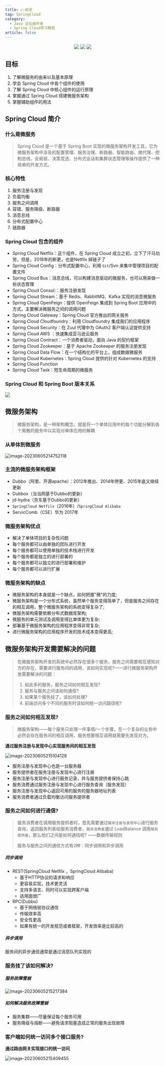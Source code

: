 ```yaml
---
title: 👉前言
tag: SpringCloud
category:
  - Java 企业级开发
  - Spring Cloud学习教程
article: false
---
```


<p align="center">
  <a href="https://spring.io/projects/spring-boot"><img src="https://img.shields.io/badge/博客-Java达摩院-brightgreen.svg?style=for-the-badge"></a>
  <a href="https://spring.io/projects/spring-security"><img src="https://img.shields.io/badge/公众号-Encho-green.svg?style=for-the-badge"></a>
  <a href="https://spring.io/" target="_blank"><img src="https://img.shields.io/badge/关于我-about-critical?style=for-the-badge"></a>
</p>

## 目标

1. 了解微服务的由来以及基本原理
2. 学会 Spring Cloud 中各个组件的使用
3. 了解 Spring Cloud 中核心组件的运行原理
4. 掌握通过 Spring Cloud 搭建微服务架构
5. 掌握辅助组件的用法

## Spring Cloud 简介

### 什么是微服务

> Spring Cloud 是一个基于 Spring Boot 实现的微服务架构开发工具，它为微服务架构中涉及的配置管理、服务治理、断路器、智能路由、微代理、控制总线、全局锁、决策竞选、分布式会话和集群状态管理等操作提供了一种简单的开发方式。

### 核心特性

1. 服务注册与发现
2. 负载均衡
3. 服务之间调用
4. 容错、服务降级、断路器
5. 消息总线
6. 分布式配置中心
7. 链路器

### Spring Cloud 包含的组件

- Spring Cloud Netflix：这个组件，在 Spring Cloud 成立之初，立下了汗马功劳，但是，2018年的断更，也是Netfilx 掉链子了
- Spring Cloud Config：分布式配置中心，利用 `Git`/Svn 来集中管理项目的配置文件
- Spring Cloud Bus：消息总线，可以构建消息驱动的微服务，也可以用来做一些状态管理
- Spring Cloud Consul:：服务注册发现
- Spring Cloud Stream：基于 Redis、RabbitMQ、Kafka 实现的消息微服务
- Spring Cloud OpenFeign：提供 OpenFeign 集成到 Spring Boot 应用中的方式，主要解决微服务之间的调用问题
- Spring Cloud Gateway：Spring Cloud 官方推出的网关服务
- Spring Cloud Cloudfoundry：利用 Cloudfoundry 集成我们的应用程序
- Spring Cloud Security：在 Zuul 代理中为 OAuth2 客户端认证提供支持
- Spring Cloud AWS ：快速集成亚马逊云服务
- Spring Cloud Contract：一个消费者驱动，面向 Java 的契约框架
- Spring Cloud Zookeeper：基于 Apache Zookeeper 的服务注册发现
- Spring Cloud Data Flow：在一个结构化的平台上，组成数据微服务
- Spring Cloud Kubernetes：Spring Cloud 提供的针对 Kubernetes 的支持
- Spring Cloud Function
- Spring Cloud Task：短生命周期的微服务

### Spring Cloud 和 Spring Boot 版本关系

![](https://s1.vika.cn/space/2022/11/21/0d76c82fed2a4aa5a304ea08667b8e4b)

## 微服务架构

> 微服务架构，是一种架构概念，就是将一个单体应用中的每个功能分解到各个离散的服务中以实现对单体应用的解耦

### 从单体到微服务

![image-20230605214752118](https://javablog-image.oss-cn-hangzhou.aliyuncs.com/blog/image-20230605214752118.png)

### 主流的微服务架构框架

- Dubbo（阿里、开源apache）：2012年推出、2014年停更、2015年底又继续更新
- Dubbox（当当网基于Dubbo的更新）
- jd-hydra（京东基于Dubbo的更新）
- `SpringCloud Netfilx`（2016年）/`SpringCloud Alibaba`
- ServicComb（CSE）华为 2017年

### 微服务架构优点

- 解决了单体项目的复杂性问题
- 每个服务都可以由单独的团队进行开发
- 每个服务都可以使用单独的技术栈进行开发
- 每个服务都是独立的进行部署的
- 每个服务都可以独立的进行部署和维护
- 每个服务都可以进行扩展

### 微服务架构的缺点

- 微服务架构的本身就是一个缺点，如何把握"微"的力度;
- 微服务架构是一个分布式系统，虽然单个服务变得简单了，但是服务之间存在的相互调用，整个微服务架构的系统变得复杂了;
- 微服务架构需要依赖分布式数据库架构;
- 微服务的单元测试及调用变得比单体更为复杂;
- 部署基于微服务架构的应用程序变得非常复杂;
- 进行微服务架构的应用程序开发的技术成本变得更高;

## 微服务架构开发需要解决的问题

> 在微服务架构开发的系统中必然存在很多个服务，服务之间需要相互感知对方的存在，需要进行服务间的调用，该如何实现呢?——进行微服务架构开发需要解决的问题：
>
> 1. 如此多的服务，服务之间如何相互发现?
> 2. 服务与服务之间该如何通信?
> 3. 如果某个服务挂了，该如何处理?
> 4. 前端访问多个不同的服务时该如何统一访问路径呢?

### 服务之间如何相互发现?

> 微服务架构——每个服务只处理一件事情/一个步骤，在一个复杂的业务中必然会存在服务间的相互调用，服务想要相互调用就需要先发现对方。

**通过服务注册与发现中心实现服务间的相互发现**

![image-20230605215104128](https://javablog-image.oss-cn-hangzhou.aliyuncs.com/blog/image-20230605215104128.png)

- 服务注册与发现中心也是一台服务器
- 服务提供者在服务注册与发现中心进行注册
- 服务注册与发现中心进行服务记录，并与服务提供者保持心跳
- 服务消费通过服务注册与发现中心进行服务查询（服务发现）
- 服务注册与发现中心返回可用的服务的服务器地址列表
- 服务消费者通过负载均衡访问服务提供者

### 服务之间如何进行通信?

> 服务消费者在调用服务提供者时，首先需要通过`服务注册与发现中心`进行服务查询，返回服务列表给服务消费者，`服务消费者`通过 LoadBalance 调用`服务提供者`，那么他们之间是如何通信呢? ——数据传输规则
>
> 服务与服务之间的通信方式有2种：同步调用和异步调用

##### 同步调用

- REST(SpringCloud Netfilx ，SpringCloud Alibaba)
  - 基于HTTP协议的请求和响应
  - 更容易实现，技术更灵活
  - 支持多语言、同时可以实现跨客户端
  - 适用面很广
- RPC(Dubbo)
  - 基于网络层协议通信
  - 传输效率高
  - 安全性更高
  - 如果有统一的开发规范或者框架，开发效率是比较高的

##### 异步调用

服务间的异步通信通常是通过消息队列实现的

### 服务挂了该如何解决?

##### 服务故障雪崩

![image-20230605215217384](https://javablog-image.oss-cn-hangzhou.aliyuncs.com/blog/image-20230605215217384.png)

##### 如何解决服务故障雪崩

- 服务集群——尽量保证每个服务可用
- 服务降级与熔断——避免请求阻塞造成正常的服务出现故障

### 客户端如何统一访问多个接口服务?

**通过路由网关实现接口的统一访问**

![image-20230605215409455](https://javablog-image.oss-cn-hangzhou.aliyuncs.com/blog/image-20230605215409455.png)
